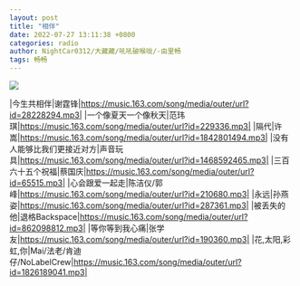 ```yaml
---
layout: post
title: "相伴"
date: 2022-07-27 13:11:38 +0800
categories: radio
author: NightCar0312/大藏藏/吼吼破喉咙/-由里畅
tags: 畅畅
---
```

![]({{site.baseurl}}/images/cover_20220727.jpg)

|今生共相伴|谢霆锋|https://music.163.com/song/media/outer/url?id=28228294.mp3|
|一个像夏天一个像秋天|范玮琪|https://music.163.com/song/media/outer/url?id=229336.mp3|
|隔代|许嵩|https://music.163.com/song/media/outer/url?id=1842801494.mp3|
|没有人能够比我们更接近对方|声音玩具|https://music.163.com/song/media/outer/url?id=1468592465.mp3|
|三百六十五个祝福|蔡国庆|https://music.163.com/song/media/outer/url?id=65515.mp3|
|心会跟爱一起走|陈洁仪/郭峰|https://music.163.com/song/media/outer/url?id=210680.mp3|
|永远|孙燕姿|https://music.163.com/song/media/outer/url?id=287361.mp3|
|被丢失的他|退格Backspace|https://music.163.com/song/media/outer/url?id=862098812.mp3|
|等你等到我心痛|张学友|https://music.163.com/song/media/outer/url?id=190360.mp3|
|花,太阳,彩虹,你|Mai/法老/肯迪仔/NoLabelCrew|https://music.163.com/song/media/outer/url?id=1826189041.mp3|

